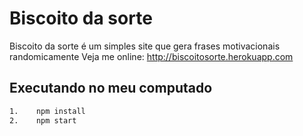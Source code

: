 # Biscoito da sorte

Biscoito da sorte é um simples site que gera frases motivacionais randomicamente
Veja me online: http://biscoitosorte.herokuapp.com

## Executando no meu computado

```bash
1.    npm install
2.    npm start
```

